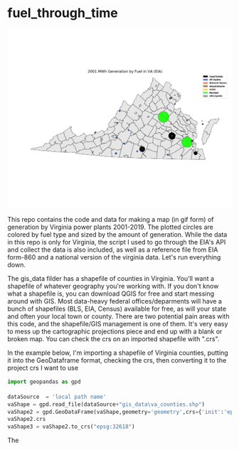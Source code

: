 # fuel_through_time
 
![VA Map Example](output/75_test8_va.gif) 
 
This repo contains the code and data for making a map (in gif form) of generation by Virginia power plants 2001-2019. The plotted circles are colored by fuel type and sized by the amount of generation. 
While the data in this repo is only for Virginia, the script I used to go through the EIA's API and collect the data is also included, as well as a reference file from EIA form-860 and a national version of the virginia data. 
Let's run everything down.

The gis_data filder has a shapefile of counties in Virginia. You'll want a shapefile of whatever geography you're working with. If you don't know what a shapefile is, you can download QGIS for free and start messing around with GIS. Most data-heavy federal offices/deparments will have a bunch of shapefiles (BLS, EIA, Census) available for free, as will your state and often your local town or county. There are two potential pain areas with this code, and the shapefile/GIS management is one of them. It's very easy to mess up the cartographic projections piece and end up with a blank or broken map. You can check the crs on an imported shapefile with ".crs". 

In the example below, I'm importing a shapefile of Virginia counties, putting it into the GeoDataframe format, checking the crs, then converting it to the project crs I want to use

```python
import geopandas as gpd 

dataSource  = 'local path name'
vaShape = gpd.read_file(dataSource+"gis_data\va_counties.shp")
vaShape2 = gpd.GeoDataFrame(vaShape,geometry='geometry',crs={'init':'epsg:4269'})
vaShape2.crs
vaShape3 = vaShape2.to_crs("epsg:32618")
```

The

